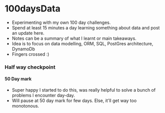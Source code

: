 # 100daysData
- Experimenting with my own 100 day challenges.
- Spend at least 15 minutes a day learning something about data and post an update here.
- Notes can be a summary of what I learnt or main takeaways.
- Idea is to focus on data modelling, ORM, SQL, PostGres architecture, DynamoDb
- Fingers crossed :) 

### Half way checkpoint
#### 50 Day mark
- Super happy I started to do this, was really helpful to solve a bunch of problems I encounter day-day.
- Will pause at 50 day mark for few days. Else, it'll get way too monotonous.